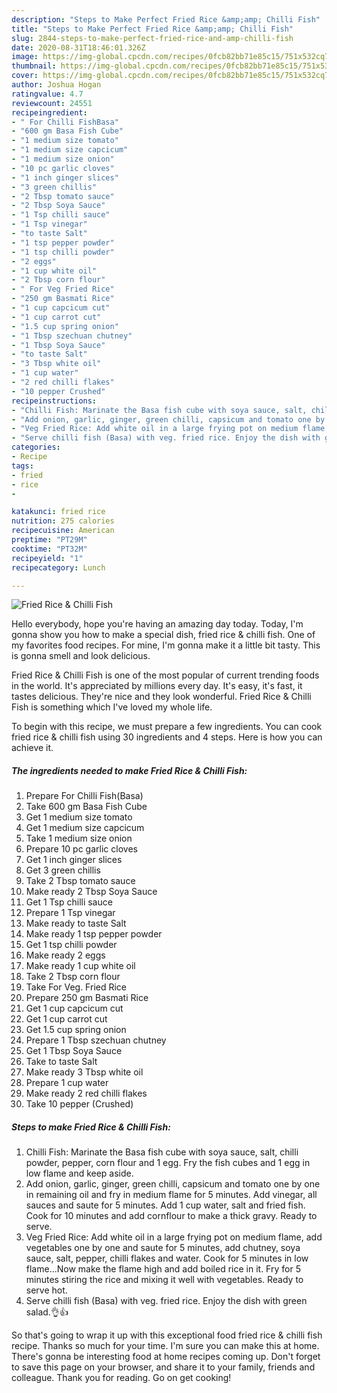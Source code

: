 ```yaml
---
description: "Steps to Make Perfect Fried Rice &amp;amp; Chilli Fish"
title: "Steps to Make Perfect Fried Rice &amp;amp; Chilli Fish"
slug: 2844-steps-to-make-perfect-fried-rice-and-amp-chilli-fish
date: 2020-08-31T18:46:01.326Z
image: https://img-global.cpcdn.com/recipes/0fcb82bb71e85c15/751x532cq70/fried-rice-chilli-fish-recipe-main-photo.jpg
thumbnail: https://img-global.cpcdn.com/recipes/0fcb82bb71e85c15/751x532cq70/fried-rice-chilli-fish-recipe-main-photo.jpg
cover: https://img-global.cpcdn.com/recipes/0fcb82bb71e85c15/751x532cq70/fried-rice-chilli-fish-recipe-main-photo.jpg
author: Joshua Hogan
ratingvalue: 4.7
reviewcount: 24551
recipeingredient:
- " For Chilli FishBasa"
- "600 gm Basa Fish Cube"
- "1 medium size tomato"
- "1 medium size capcicum"
- "1 medium size onion"
- "10 pc garlic cloves"
- "1 inch ginger slices"
- "3 green chillis"
- "2 Tbsp tomato sauce"
- "2 Tbsp Soya Sauce"
- "1 Tsp chilli sauce"
- "1 Tsp vinegar"
- "to taste Salt"
- "1 tsp pepper powder"
- "1 tsp chilli powder"
- "2 eggs"
- "1 cup white oil"
- "2 Tbsp corn flour"
- " For Veg Fried Rice"
- "250 gm Basmati Rice"
- "1 cup capcicum cut"
- "1 cup carrot cut"
- "1.5 cup spring onion"
- "1 Tbsp szechuan chutney"
- "1 Tbsp Soya Sauce"
- "to taste Salt"
- "3 Tbsp white oil"
- "1 cup water"
- "2 red chilli flakes"
- "10 pepper Crushed"
recipeinstructions:
- "Chilli Fish: Marinate the Basa fish cube with soya sauce, salt, chilli powder, pepper, corn flour and 1 egg. Fry the fish cubes and 1 egg in low flame and keep aside."
- "Add onion, garlic, ginger, green chilli, capsicum and tomato one by one in remaining oil and fry in medium flame for 5 minutes. Add vinegar, all sauces and saute for 5 minutes. Add 1 cup water, salt and fried fish. Cook for 10 minutes and add cornflour to make a thick gravy. Ready to serve."
- "Veg Fried Rice: Add white oil in a large frying pot on medium flame, add vegetables one by one and saute for 5 minutes, add chutney, soya sauce, salt, pepper, chilli flakes and water. Cook for 5 minutes in low flame...Now make the flame high and add boiled rice in it. Fry for 5 minutes stiring the rice and mixing it well with vegetables. Ready to serve hot."
- "Serve chilli fish (Basa) with veg. fried rice. Enjoy the dish with green salad.👌👍"
categories:
- Recipe
tags:
- fried
- rice
- 

katakunci: fried rice  
nutrition: 275 calories
recipecuisine: American
preptime: "PT29M"
cooktime: "PT32M"
recipeyield: "1"
recipecategory: Lunch

---
```



![Fried Rice &amp; Chilli Fish](https://img-global.cpcdn.com/recipes/0fcb82bb71e85c15/751x532cq70/fried-rice-chilli-fish-recipe-main-photo.jpg)

Hello everybody, hope you're having an amazing day today. Today, I'm gonna show you how to make a special dish, fried rice &amp; chilli fish. One of my favorites food recipes. For mine, I'm gonna make it a little bit tasty. This is gonna smell and look delicious.

Fried Rice &amp; Chilli Fish is one of the most popular of current trending foods in the world. It's appreciated by millions every day. It's easy, it's fast, it tastes delicious. They're nice and they look wonderful. Fried Rice &amp; Chilli Fish is something which I've loved my whole life.




To begin with this recipe, we must prepare a few ingredients. You can cook fried rice &amp; chilli fish using 30 ingredients and 4 steps. Here is how you can achieve it.

<!--inarticleads1-->

##### The ingredients needed to make Fried Rice &amp; Chilli Fish:

1. Prepare  For Chilli Fish(Basa)
1. Take 600 gm Basa Fish Cube
1. Get 1 medium size tomato
1. Get 1 medium size capcicum
1. Take 1 medium size onion
1. Prepare 10 pc garlic cloves
1. Get 1 inch ginger slices
1. Get 3 green chillis
1. Take 2 Tbsp tomato sauce
1. Make ready 2 Tbsp Soya Sauce
1. Get 1 Tsp chilli sauce
1. Prepare 1 Tsp vinegar
1. Make ready to taste Salt
1. Make ready 1 tsp pepper powder
1. Get 1 tsp chilli powder
1. Make ready 2 eggs
1. Make ready 1 cup white oil
1. Take 2 Tbsp corn flour
1. Take  For Veg. Fried Rice
1. Prepare 250 gm Basmati Rice
1. Get 1 cup capcicum cut
1. Get 1 cup carrot cut
1. Get 1.5 cup spring onion
1. Prepare 1 Tbsp szechuan chutney
1. Get 1 Tbsp Soya Sauce
1. Take to taste Salt
1. Make ready 3 Tbsp white oil
1. Prepare 1 cup water
1. Make ready 2 red chilli flakes
1. Take 10 pepper (Crushed)




<!--inarticleads2-->

##### Steps to make Fried Rice &amp; Chilli Fish:

1. Chilli Fish: Marinate the Basa fish cube with soya sauce, salt, chilli powder, pepper, corn flour and 1 egg. Fry the fish cubes and 1 egg in low flame and keep aside.
1. Add onion, garlic, ginger, green chilli, capsicum and tomato one by one in remaining oil and fry in medium flame for 5 minutes. Add vinegar, all sauces and saute for 5 minutes. Add 1 cup water, salt and fried fish. Cook for 10 minutes and add cornflour to make a thick gravy. Ready to serve.
1. Veg Fried Rice: Add white oil in a large frying pot on medium flame, add vegetables one by one and saute for 5 minutes, add chutney, soya sauce, salt, pepper, chilli flakes and water. Cook for 5 minutes in low flame...Now make the flame high and add boiled rice in it. Fry for 5 minutes stiring the rice and mixing it well with vegetables. Ready to serve hot.
1. Serve chilli fish (Basa) with veg. fried rice. Enjoy the dish with green salad.👌👍




So that's going to wrap it up with this exceptional food fried rice &amp; chilli fish recipe. Thanks so much for your time. I'm sure you can make this at home. There's gonna be interesting food at home recipes coming up. Don't forget to save this page on your browser, and share it to your family, friends and colleague. Thank you for reading. Go on get cooking!
